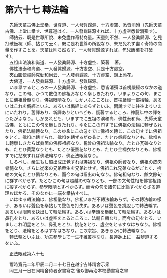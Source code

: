 # 第六十七 轉法輪
　先師天童古佛上堂擧、世尊道、一人發眞歸源、十方虛空、悉皆消殞（先師天童古佛、上堂に擧す、世尊道はく、一人發眞歸源すれば、十方虛空悉皆消殞す）。  
　師拈云、既是世尊所說、未免盡作奇特商量。天童則不然、一人發眞歸源、乞兒打破飯椀（師、拈じて云く、既に是れ世尊の所說なり、未だ免れず盡く奇特の商量を作すことを。天童は則ち然らず、一人發眞歸源すれば、乞兒飯椀を打破す）。  
　五祖山法演和尚道、一人發眞歸源、十方虛空、築著<img width="16" height="16" src="_cr4aF7j.png" border="0">著。  
　佛性法泰和尚道、一人發眞歸源、十方虛空、只是十方虛空。  
　夾山圜悟禪師克勤和尚云、一人發眞歸源、十方虛空、錦上添花。  
　大佛道、一人發眞歸源、十方虛空、發眞歸源。  
　いま擧するところの一人發眞歸源、十方虛空、悉皆消殞は首楞嚴經のなかの道なり。この句、かつて數位の佛祖おなじく擧しきたれり。いまよりこの句、まことに佛祖骨髓なり、佛祖眼睛なり。しかいふこころは、首楞嚴經一部拾軸、あるいはこれを僞經といふ、あるいは僞經にあらずといふ。兩說すでに往往よりいまにいたれり。舊譯あり、新譯ありといへども、疑著するところ、神龍年中の譯をうたがふなり。しかあれども、いますでに五祖の演和尚、佛性泰和尚、先師天童古佛、ともにこの句を擧しきたれり。ゆゑにこの句すでに佛祖の法輪に轉ぜられたり、佛祖法輪轉なり。このゆゑにこの句すでに佛祖を轉じ、この句すでに佛祖をとく。佛祖に轉ぜられ、佛祖を轉ずるがゆゑに、たとひ僞經なりとも、佛祖もし轉擧しきたらば眞箇の佛經祖經なり、親曾の佛祖法輪なり。たとひ瓦礫なりとも、たとひ黄葉なりとも、たとひ優曇花なりとも、たとひ金襴衣なりとも、佛祖すでに拈來すれば佛法輪なり、佛正法眼藏なり。  
　しるべし、衆生もし超出成正覺すれば佛祖なり、佛祖の師資なり、佛祖の皮肉骨髓なり。さらに從來の兄弟衆生を兄弟とせず。佛祖これ兄弟なるがごとく、拾軸の文句たとひ僞なりとも、而今の句は超出の句なり。佛句祖句なり、餘文餘句に群すべからず。たとひこの句は超越の句なりとも、一部の文句性相を佛言祖語に擬すべからず、參學眼睛とすべからず。而今の句を諸句に比論すべからざる道理おほかる、そのなかに一端を擧拈すべし。  
　いはゆる轉法輪は、佛祖儀なり。佛祖いまだ不轉法輪あらず。その轉法輪の樣子、あるいは聲色を擧拈して聲色を打失す。あるいは聲色を跳脫して轉法輪す。あるいは眼睛を抉出して轉法輪す。あるいは拳頭を擧起して轉法輪す。あるいは鼻孔をとり、あるいは虛空をとるところに、法輪自轉なり。而今の句をとる、いましこれ明星をとり、鼻孔をとり、桃花をとり、虛空をとるすなはちなり。佛祖をとり、法輪をとるはすなはちなり。この宗旨、あきらかに轉法輪なり。  
　轉法輪といふは、功夫參學して一生不離叢林なり、長連牀上に<img width="16" height="16" src="_cigRKYF.png" border="0">益辨道するをいふ。  
  
　正法眼藏第六十七  
  
　爾時寬元二年甲辰二月二十七日在越宇吉峰精舍示衆  
　同三月一日在同精舍侍者寮書寫之 後以御再治本校勘書寫之畢